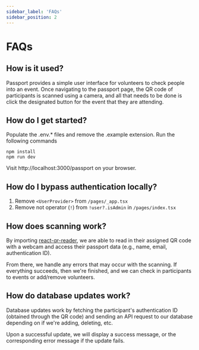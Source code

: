 ```yaml
---
sidebar_label: 'FAQs'
sidebar_position: 2
---
```

# FAQs

## How is it used?
Passport provides a simple user interface for volunteers to check people into an event. Once navigating to the passport page, the QR code of participants is scanned using a camera, and all that needs to be done is click the designated button for the event that they are attending.

## How do I get started?
Populate the .env.* files and remove the .example extension.
Run the following commands
```
npm install
npm run dev
```
Visit http://localhost:3000/passport on your browser.

## How do I bypass authentication locally?
1. Remove `<UserProvider>` from `/pages/_app.tsx`
2. Remove not operator (`!`) from `!user?.isAdmin` in `/pages/index.tsx`

## How does scanning work?
By importing [react-qr-reader](https://www.npmjs.com/package/react-qr-reader), we are able to read in their assigned QR code with a webcam and access their passport data
(e.g., name, email, authentication ID).

From there, we handle any errors that may occur with the scanning. If everything succeeds, then we're finished,
and we can check in participants to events or add/remove volunteers.

## How do database updates work?
Database updates work by fetching the participant's authentication ID (obtained through the QR code) and sending an API request
to our database depending on if we're adding, deleting, etc. 

Upon a successful update, we will display a success message, or the corresponding error message if the update fails.

